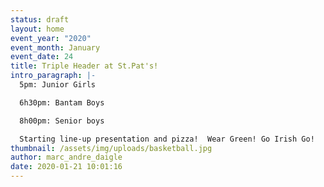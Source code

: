 ```yaml
---
status: draft
layout: home
event_year: "2020"
event_month: January
event_date: 24
title: Triple Header at St.Pat's!
intro_paragraph: |-
  5pm: Junior Girls

  6h30pm: Bantam Boys

  8h00pm: Senior boys

  Starting line-up presentation and pizza!  Wear Green! Go Irish Go!
thumbnail: /assets/img/uploads/basketball.jpg
author: marc_andre_daigle
date: 2020-01-21 10:01:16
---
```

